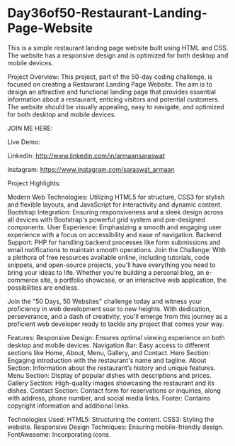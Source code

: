 # Day36of50-Restaurant-Landing-Page-Website
This is a simple restaurant landing page website built using HTML and CSS.
The website has a responsive design and is optimized for both desktop and mobile devices.

Project Overview:
This project, part of the 50-day coding challenge, is focused on creating a Restaurant Landing Page Website. The aim is to design an attractive and functional landing page that provides essential information about a restaurant, enticing visitors and potential customers.
The website should be visually appealing, easy to navigate, and optimized for both desktop and mobile devices.

JOIN ME HERE:

Live Demo: 

LinkedIn: http://www.linkedin.com/in/armaansaraswat

Instagram: https://www.instagram.com/saraswat_armaan

Project Highlights:

Modern Web Technologies: Utilizing HTML5 for structure, CSS3 for stylish and flexible layouts, and JavaScript for interactivity and dynamic content. Bootstrap Integration: Ensuring responsiveness and a sleek design across all devices with Bootstrap's powerful grid system and pre-designed components. User Experience: Emphasizing a smooth and engaging user experience with a focus on accessibility and ease of navigation. Backend Support: PHP for handling backend processes like form submissions and email notifications to maintain smooth operations. Join the Challenge: With a plethora of free resources available online, including tutorials, code snippets, and open-source projects, you'll have everything you need to bring your ideas to life. Whether you're building a personal blog, an e-commerce site, a portfolio showcase, or an interactive web application, the possibilities are endless.

Join the "50 Days, 50 Websites" challenge today and witness your proficiency in web development soar to new heights. With dedication, perseverance, and a dash of creativity, you'll emerge from this journey as a proficient web developer ready to tackle any project that comes your way.

Features:
Responsive Design: Ensures optimal viewing experience on both desktop and mobile devices.
Navigation Bar: Easy access to different sections like Home, About, Menu, Gallery, and Contact.
Hero Section: Engaging introduction with the restaurant's name and tagline.
About Section: Information about the restaurant’s history and unique features.
Menu Section: Display of popular dishes with descriptions and prices.
Gallery Section: High-quality images showcasing the restaurant and its dishes.
Contact Section: Contact form for reservations or inquiries, along with address, phone number, and social media links.
Footer: Contains copyright information and additional links.

Technologies Used:
HTML5: Structuring the content.
CSS3: Styling the website.
Responsive Design Techniques: Ensuring mobile-friendly design.
FontAwesome: Incorporating icons.